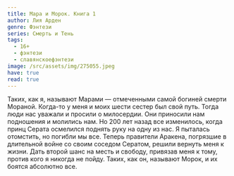 ```yaml
---
title: Мара и Морок. Книга 1
author: Лия Арден
genre: Фэнтези
series: Смерть и Тень
tags:
  - 16+
  - фэнтези
  - славянскоефэнтези
image: /src/assets/img/275055.jpeg
have: true
read: true
---
```

Таких, как я, называют Марами — отмеченными самой богиней смерти Мораной. Когда-то у меня и моих шести сестер был свой путь. Тогда люди нас уважали и просили о милосердии. Они приносили нам подношения и молились нам. Но 200 лет назад все изменилось, когда принц Серата осмелился поднять руку на одну из нас. Я пыталась отомстить, но погибли мы все. Теперь правители Аракена, погрязшие в длительной войне со своим соседом Сератом, решили вернуть меня к жизни. Дать второй шанс на месть и свободу, привязав меня к тому, против кого я никогда не пойду. Таких, как он, называют Морок, и их боятся абсолютно все.
